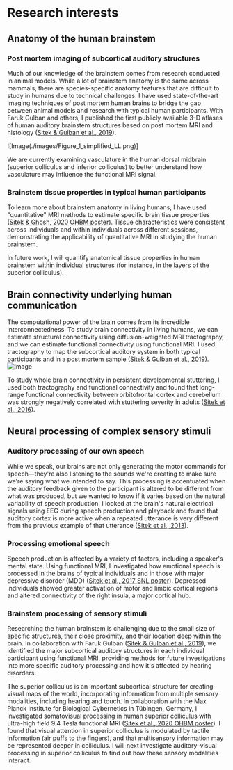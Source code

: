 # Research interests

## Anatomy of the human brainstem
### Post mortem imaging of subcortical auditory structures
Much of our knowledge of the brainstem comes from research conducted in animal models. While a lot of brainstem anatomy is the same across mammals, there are species-specific anatomy features that are difficult to study in humans due to technical challenges. I have used state-of-the-art imaging techniques of post mortem human brains to bridge the gap between animal models and research with typical human participants. With Faruk Gulban and others, I published the first publicly available 3-D atlases of human auditory brainstem structures based on post mortem MRI and histology ([Sitek & Gulban et al., 2019](https://doi.org/10.7554/eLife.48932)).

![Image(./images/Figure_1_simplified_LL.png)]

We are currently examining vasculature in the human dorsal midbrain (superior colliculus and inferior colliculus) to better understand how vasculature may influence the functional MRI signal.

### Brainstem tissue properties in typical human participants
To learn more about brainstem anatomy in living humans, I have used "quantitative" MRI methods to estimate specific brain tissue properties ([Sitek & Ghosh, 2020 OHBM poster](https://twitter.com/krsitek/status/1275806156095709185?s=20)). Tissue characteristics were consistent across individuals and within individuals across different sessions, demonstrating the applicability of quantitative MRI in studying the human brainstem.

In future work, I will quantify anatomical tissue properties in human brainstem within individual structures (for instance, in the layers of the superior colliculus).

## Brain connectivity underlying human communication
The computational power of the brain comes from its incredible interconnectedness. To study brain connectivity in living humans, we can estimate structural connectivity using diffusion-weighted MRI tractography, and we can estimate functional connectivity using functional MRI. I used tractography to map the subcortical auditory system in both typical participants and in a post mortem sample ([Sitek & Gulban et al., 2019](https://doi.org/10.7554/eLife.48932)).
![Image](./images/KevinSitek_postmortem-human-brainstem_auditory-tractography.png)

To study whole brain connectivity in persistent developmental stuttering, I used both tractography and functional connectivity and found that long-range functional connectivity between orbitofrontal cortex and cerebellum was strongly negatively correlated with stuttering severity in adults ([Sitek et al., 2016](https://doi.org/10.3389/fnhum.2016.00190)).

## Neural processing of complex sensory stimuli
### Auditory processing of our own speech
While we speak, our brains are not only generating the motor commands for speech—they're also listening to the sounds we're creating to make sure we're saying what we intended to say. This processing is accentuated when the auditory feedback given to the participant is altered to be different from what was produced, but we wanted to know if it varies based on the natural variability of speech production. I looked at the brain's natural electrical signals using EEG during speech production and playback and found that auditory cortex is more active when a repeated utterance is very different from the previous example of that utterance ([Sitek et al., 2013](https://doi.org/10.1371/journal.pone.0082925)).

### Processing emotional speech
Speech production is affected by a variety of factors, including a speaker's mental state. Using functional MRI, I investigated how emotional speech is processed in the brains of typical individuals and in those with major depressive disorder (MDD) ([Sitek et al., 2017 SNL poster](https://doi.org/10.6084/m9.figshare.5554846.v1)). Depressed individuals showed greater activation of motor and limbic cortical regions and altered connectivity of the right insula, a major cortical hub.

### Brainstem processing of sensory stimuli
Researching the human brainstem is challenging due to the small size of specific structures, their close proximity, and their location deep within the brain. In collaboration with Faruk Gulban ([Sitek & Gulban et al., 2019](https://doi.org/10.7554/eLife.48932)), we identified the major subcortical auditory structures in each individual participant using functional MRI, providing methods for future investigations into more specific auditory processing and how it's affected by hearing disorders.

The superior colliculus is an important subcortical structure for creating visual maps of the world, incorporating information from multiple sensory modalities, including hearing and touch. In collaboration with the Max Planck Institute for Biological Cybernetics in Tübingen, Germany, I investigated somatovisual processing in human superior colliculus with ultra-high field 9.4 Tesla functional MRI ([Sitek et al., 2020 OHBM poster](https://twitter.com/krsitek/status/1275804583944732674?s=20)). I found that visual attention in superior colliculus is modulated by tactile information (air puffs to the fingers), and that multisensory information may be represented deeper in colliculus. I will next investigate auditory–visual processing in superior colliculus to find out how these sensory modalities interact.
